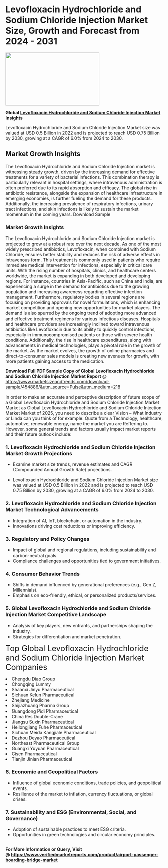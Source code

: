 <H1>Levofloxacin Hydrochloride and Sodium Chloride Injection Market Size, Growth and Forecast from 2024 - 2031</H1><img class="aligncenter size-medium wp-image-584254" src="https://thirdeyenews.in/wp-content/uploads/2024/09/Global-Market-Research-300x168.jpeg" alt="" width="300" height="168" /><p><strong>Global&nbsp;<a href="https://www.marketsizeandtrends.com/download-sample/454886/&amp;utm_source=Pulse&amp;utm_medium=218">Levofloxacin Hydrochloride and Sodium Chloride Injection Market</a> Insights</strong></p><p>Levofloxacin Hydrochloride and Sodium Chloride Injection Market size was valued at USD 0.5 Billion in 2022 and is projected to reach USD 0.75 Billion by 2030, growing at a CAGR of 6.0% from 2024 to 2030.</p><p><h2>Market Growth Insights</h2> The Levofloxacin Hydrochloride and Sodium Chloride Injection market is witnessing steady growth, driven by the increasing demand for effective treatments for a variety of bacterial infections. This combination therapy is particularly relevant in hospital settings, where intravenous administration is often preferred due to its rapid absorption and efficacy. The global rise in antibiotic resistance, alongside the expansion of healthcare infrastructure in emerging economies, is further fueling the demand for these products. Additionally, the increasing prevalence of respiratory infections, urinary tract infections, and skin infections is likely to sustain the market momentum in the coming years. Download Sample <h3>Market Growth Insights</h3> The Levofloxacin Hydrochloride and Sodium Chloride Injection market is projected to grow at a robust rate over the next decade. As one of the most widely prescribed antibiotics, Levofloxacin, when combined with Sodium Chloride, ensures better stability and reduces the risk of adverse effects in intravenous form. This treatment is commonly used in patients who require immediate medical intervention for infections, especially in critical care units. With the rising number of hospitals, clinics, and healthcare centers worldwide, the market is expanding in both developed and developing regions. For instance, countries in Asia-Pacific, such as China and India, are experiencing a surge in the demand for antibiotics due to the growing population and increasing awareness regarding effective infection management. Furthermore, regulatory bodies in several regions are focusing on providing approvals for novel formulations, which is enhancing market competition and opening new opportunities for market players. The demand is also spurred by the ongoing trend of adopting more advanced and effective treatment regimens for various infectious diseases. Hospitals and healthcare providers are increasingly inclined toward intravenous antibiotics like Levofloxacin due to its ability to quickly control infections, especially in immunocompromised patients or those with severe health conditions. Additionally, the rise in healthcare expenditures, along with advancements in medical technologies, plays a pivotal role in the growth of the market. As the market evolves, the growth of online pharmacies and direct-to-consumer sales models is creating new avenues for growth, with more patients gaining access to the medication. </p><p><span class=""><strong>Download Full PDF Sample Copy of Global Levofloxacin Hydrochloride and Sodium Chloride Injection Market Report</strong> @ <a href="https://www.marketsizeandtrends.com/download-sample/454886/&amp;utm_source=Pulse&amp;utm_medium=218" target="_blank">https://www.marketsizeandtrends.com/download-sample/454886/&amp;utm_source=Pulse&amp;utm_medium=218</a></span></p><p>In order to make an accurate and perceptive description of future scope of a Global&nbsp;Levofloxacin Hydrochloride and Sodium Chloride Injection Market Market as Global&nbsp;Levofloxacin Hydrochloride and Sodium Chloride Injection Market Market of 2025, you need to describe a clear Vision &ndash; What Industry or Linda can you think of for example: Quote from a Technology, healthcare, automotive, renewable energy, name the market you are Reffering to. However, some general trends and factors usually impact market reports and their future outlook include:</p><h3>1.&nbsp;<strong>Levofloxacin Hydrochloride and Sodium Chloride Injection Market Growth Projections</strong></h3><ul><li>Examine market size trends, revenue estimates and CAGR (Compounded Annual Growth Rate) projections.</li><li><p>Levofloxacin Hydrochloride and Sodium Chloride Injection Market size was valued at USD 0.5 Billion in 2022 and is projected to reach USD 0.75 Billion by 2030, growing at a CAGR of 6.0% from 2024 to 2030.</p></li></ul><h3>2.&nbsp;<strong>Levofloxacin Hydrochloride and Sodium Chloride Injection Market Technological Advancements</strong></h3><ul><li>Integration of AI, IoT, blockchain, or automation in the industry.</li><li>Innovations driving cost reductions or improving efficiency.</li></ul><h3>3.&nbsp;<strong>Regulatory and Policy Changes</strong></h3><ul><li>Impact of global and regional regulations, including sustainability and carbon-neutral goals.</li><li>Compliance challenges and opportunities tied to government initiatives.</li></ul><h3>4.&nbsp;<strong>Consumer Behavior Trends</strong></h3><ul><li>Shifts in demand influenced by generational preferences (e.g., Gen Z, Millennials).</li><li>Emphasis on eco-friendly, ethical, or personalized products/services.</li></ul><h3>5.&nbsp;<strong>Global Levofloxacin Hydrochloride and Sodium Chloride Injection Market Competitive Landscape</strong></h3><ul><li>Analysis of key players, new entrants, and partnerships shaping the industry.</li><li>Strategies for differentiation and market penetration.</li></ul><p data-pm-slice="1 1 []"><span style="color: inherit; font-family: inherit; font-size: 25px;">Top Global Levofloxacin Hydrochloride and Sodium Chloride Injection Market Companies</span></p><div class="" data-test-id=""><p><li>Chengdu Diao Group</li><li> Chongqing Lummy</li><li> Shaanxi Jinyu Pharmaceutical</li><li> Sichuan Kelun Pharmaceutical</li><li> Zhejiang Medicine</li><li> Shijiazhuang Pharma Group</li><li> Guangdong Pidi Pharmaceutical</li><li> China Res Double-Crane</li><li> Jiangsu Suxin Pharmaceutical</li><li> Heilongjiang Fuhe Pharmaceutical</li><li> Sichuan Meida Kangjiale Pharmaceutical</li><li> Dezhou Deyao Pharmaceutical</li><li> Northeast Pharmaceutical Group</li><li> Guangxi Yuyuan Pharmaceutical</li><li> Cisen Pharmaceutical</li><li> Tianjin Jinlan Pharmaceutical</li></p></div><h3>6.&nbsp;<strong>Economic and Geopolitical Factors</strong></h3><ul><li>Influence of global economic conditions, trade policies, and geopolitical events.</li><li>Resilience of the market to inflation, currency fluctuations, or global crises.</li></ul><h3>7.&nbsp;<strong>Sustainability and ESG (Environmental, Social, and Governance)</strong></h3><ul><li>Adoption of sustainable practices to meet ESG criteria.</li><li>Opportunities in green technologies and circular economy principles.</li></ul><h2><strong style="font-size: 14px;">For More Information or Query, Visit @&nbsp;</strong><a style="background-color: #ffffff; font-size: 14px;" href="https://www.marketsizeandtrends.com/report/levofloxacin-hydrochloride-and-sodium-chloride-injection-market/" target="_blank">https://www.verifiedmarketreports.com/product/airport-passenger-boarding-bridge-market</a></h2>

